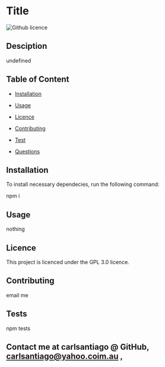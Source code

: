 # Title

![Github licence]()

## Desciption

undefined

## Table of Content

- [Installation](#Installation)

- [Usage](#Usage)

- [Licence](#Licence)

- [Contributing](#Contributing)

- [Test](#Tests)

- [Questions](#Questions)

## Installation

To install necessary dependecies, run the following command:

npm i

## Usage

nothing

## Licence

This project is licenced under the GPL 3.0 licence.

## Contributing

email me

## Tests

npm tests

## Contact me at carlsantiago @ GitHub, carlsantiago@yahoo.coim.au ,
